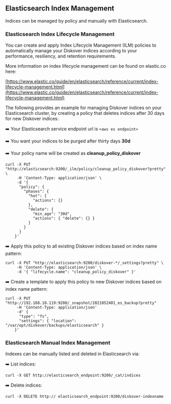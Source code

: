 ## Elasticsearch Index Management

Indices can be managed by policy and manually with Elasticsearch.

### Elasticsearch Index Lifecycle Management

You can create and apply Index Lifecycle Management (ILM) policies to automatically manage your Diskover indices according to your performance, resiliency, and retention requirements.

More information on index lifecycle management can be found on elastic.co here:

[https://www.elastic.co/guide/en/elasticsearch/reference/current/index-lifecycle-management.html](https://www.elastic.co/guide/en/elasticsearch/reference/current/index-lifecycle-management.html)

The following provides an example for managing Diskover indices on your Elasticsearch cluster, by creating a policy that deletes indices after 30 days for new Diskover indices:

➡️ Your Elasticsearch service endpoint url is `<aws es endpoint>`

➡️ You want your indices to be purged after thirty days **30d**

➡️ Your policy name will be created as  **cleanup_policy_diskover**
```
curl -X PUT "http://elasticsearch:9200/_ilm/policy/cleanup_policy_diskover?pretty" \
     -H 'Content-Type: application/json' \
     -d '{
      "policy": {
        "phases": {
          "hot": {
            "actions": {}
          },
          "delete": {
            "min_age": "30d",
            "actions": { "delete": {} }
          }
        }
      }
    }' 
```

➡️ Apply this policy to all existing Diskover indices based on index name pattern:
```
curl -X PUT "http://elasticsearch:9200/diskover-*/_settings?pretty" \
     -H 'Content-Type: application/json' \
     -d '{ "lifecycle.name": "cleanup_policy_diskover" }'
```

➡️ Create a template to apply this policy to new Diskover indices based on index name pattern:
```
curl -X PUT "http://192.168.10.119:9200/_snapshot/2021052401_es_backup?pretty" 
     -H 'Content-Type: application/json' 
     -d' {
      "type": "fs",
      "settings": { "location": "/var/opt/diskover/backups/elasticsearch" }
    }'
```

### Elasticsearch Manual Index Management

Indexes can be manually listed and deleted in Elasticsearch via:

➡️ List indices:
```
curl -X GET http://elasticsearch_endpoint:9200/_cat/indices
```

➡️ Delete indices:
```
curl -X DELETE http:// elasticsearch_endpoint:9200/diskover-indexname
```
